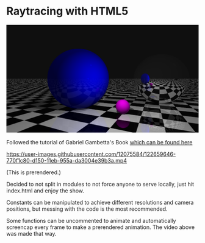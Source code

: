 # Raytracing with HTML5

![Example](screencap.png)

Followed the tutorial of Gabriel Gambetta's Book [which can be found here](https://www.gabrielgambetta.com/computer-graphics-from-scratch/)

https://user-images.githubusercontent.com/12075584/122659646-770f1c80-d150-11eb-955a-da3004e39b3a.mp4

(This is prerendered.)

Decided to not split in modules to not force anyone to serve locally, just hit index.html and enjoy the show.

Constants can be manipulated to achieve different resolutions and camera positions, but messing with the code is the most recommended.

Some functions can be uncommented to animate and automatically screencap every frame to make a prerendered animation. The video above was made that way.






